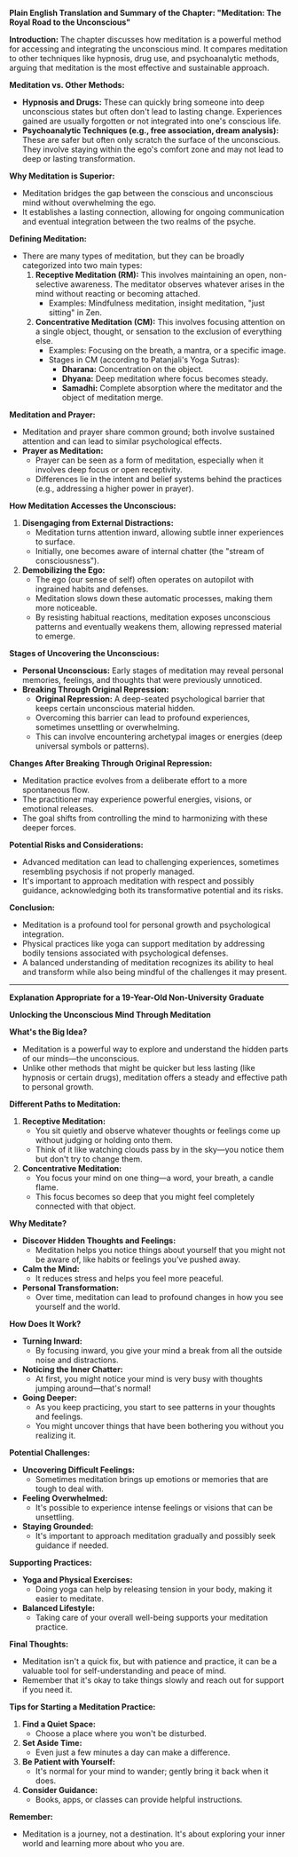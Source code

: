 **Plain English Translation and Summary of the Chapter: "Meditation: The Royal Road to the Unconscious"**

**Introduction:** The chapter discusses how meditation is a powerful method for accessing and integrating the unconscious mind. It compares meditation to other techniques like hypnosis, drug use, and psychoanalytic methods, arguing that meditation is the most effective and sustainable approach.

**Meditation vs. Other Methods:**

- **Hypnosis and Drugs:** These can quickly bring someone into deep unconscious states but often don't lead to lasting change. Experiences gained are usually forgotten or not integrated into one's conscious life.
- **Psychoanalytic Techniques (e.g., free association, dream analysis):** These are safer but often only scratch the surface of the unconscious. They involve staying within the ego's comfort zone and may not lead to deep or lasting transformation.

**Why Meditation is Superior:**

- Meditation bridges the gap between the conscious and unconscious mind without overwhelming the ego.
- It establishes a lasting connection, allowing for ongoing communication and eventual integration between the two realms of the psyche.

**Defining Meditation:**

- There are many types of meditation, but they can be broadly categorized into two main types:
    1. **Receptive Meditation (RM):** This involves maintaining an open, non-selective awareness. The meditator observes whatever arises in the mind without reacting or becoming attached.
        - Examples: Mindfulness meditation, insight meditation, "just sitting" in Zen.
    2. **Concentrative Meditation (CM):** This involves focusing attention on a single object, thought, or sensation to the exclusion of everything else.
        - Examples: Focusing on the breath, a mantra, or a specific image.
        - Stages in CM (according to Patanjali's Yoga Sutras):
            - **Dharana:** Concentration on the object.
            - **Dhyana:** Deep meditation where focus becomes steady.
            - **Samadhi:** Complete absorption where the meditator and the object of meditation merge.

**Meditation and Prayer:**

- Meditation and prayer share common ground; both involve sustained attention and can lead to similar psychological effects.
- **Prayer as Meditation:**
    - Prayer can be seen as a form of meditation, especially when it involves deep focus or open receptivity.
    - Differences lie in the intent and belief systems behind the practices (e.g., addressing a higher power in prayer).

**How Meditation Accesses the Unconscious:**

1. **Disengaging from External Distractions:**
    - Meditation turns attention inward, allowing subtle inner experiences to surface.
    - Initially, one becomes aware of internal chatter (the "stream of consciousness").
2. **Demobilizing the Ego:**
    - The ego (our sense of self) often operates on autopilot with ingrained habits and defenses.
    - Meditation slows down these automatic processes, making them more noticeable.
    - By resisting habitual reactions, meditation exposes unconscious patterns and eventually weakens them, allowing repressed material to emerge.

**Stages of Uncovering the Unconscious:**

- **Personal Unconscious:** Early stages of meditation may reveal personal memories, feelings, and thoughts that were previously unnoticed.
- **Breaking Through Original Repression:**
    - **Original Repression:** A deep-seated psychological barrier that keeps certain unconscious material hidden.
    - Overcoming this barrier can lead to profound experiences, sometimes unsettling or overwhelming.
    - This can involve encountering archetypal images or energies (deep universal symbols or patterns).

**Changes After Breaking Through Original Repression:**

- Meditation practice evolves from a deliberate effort to a more spontaneous flow.
- The practitioner may experience powerful energies, visions, or emotional releases.
- The goal shifts from controlling the mind to harmonizing with these deeper forces.

**Potential Risks and Considerations:**

- Advanced meditation can lead to challenging experiences, sometimes resembling psychosis if not properly managed.
- It's important to approach meditation with respect and possibly guidance, acknowledging both its transformative potential and its risks.

**Conclusion:**

- Meditation is a profound tool for personal growth and psychological integration.
- Physical practices like yoga can support meditation by addressing bodily tensions associated with psychological defenses.
- A balanced understanding of meditation recognizes its ability to heal and transform while also being mindful of the challenges it may present.

---

**Explanation Appropriate for a 19-Year-Old Non-University Graduate**

**Unlocking the Unconscious Mind Through Meditation**

**What's the Big Idea?**

- Meditation is a powerful way to explore and understand the hidden parts of our minds—the unconscious.
- Unlike other methods that might be quicker but less lasting (like hypnosis or certain drugs), meditation offers a steady and effective path to personal growth.

**Different Paths to Meditation:**

1. **Receptive Meditation:**
    - You sit quietly and observe whatever thoughts or feelings come up without judging or holding onto them.
    - Think of it like watching clouds pass by in the sky—you notice them but don't try to change them.
2. **Concentrative Meditation:**
    - You focus your mind on one thing—a word, your breath, a candle flame.
    - This focus becomes so deep that you might feel completely connected with that object.

**Why Meditate?**

- **Discover Hidden Thoughts and Feelings:**
    - Meditation helps you notice things about yourself that you might not be aware of, like habits or feelings you've pushed away.
- **Calm the Mind:**
    - It reduces stress and helps you feel more peaceful.
- **Personal Transformation:**
    - Over time, meditation can lead to profound changes in how you see yourself and the world.

**How Does It Work?**

- **Turning Inward:**
    - By focusing inward, you give your mind a break from all the outside noise and distractions.
- **Noticing the Inner Chatter:**
    - At first, you might notice your mind is very busy with thoughts jumping around—that's normal!
- **Going Deeper:**
    - As you keep practicing, you start to see patterns in your thoughts and feelings.
    - You might uncover things that have been bothering you without you realizing it.

**Potential Challenges:**

- **Uncovering Difficult Feelings:**
    - Sometimes meditation brings up emotions or memories that are tough to deal with.
- **Feeling Overwhelmed:**
    - It's possible to experience intense feelings or visions that can be unsettling.
- **Staying Grounded:**
    - It's important to approach meditation gradually and possibly seek guidance if needed.

**Supporting Practices:**

- **Yoga and Physical Exercises:**
    - Doing yoga can help by releasing tension in your body, making it easier to meditate.
- **Balanced Lifestyle:**
    - Taking care of your overall well-being supports your meditation practice.

**Final Thoughts:**

- Meditation isn't a quick fix, but with patience and practice, it can be a valuable tool for self-understanding and peace of mind.
- Remember that it's okay to take things slowly and reach out for support if you need it.

**Tips for Starting a Meditation Practice:**

1. **Find a Quiet Space:**
    - Choose a place where you won't be disturbed.
2. **Set Aside Time:**
    - Even just a few minutes a day can make a difference.
3. **Be Patient with Yourself:**
    - It's normal for your mind to wander; gently bring it back when it does.
4. **Consider Guidance:**
    - Books, apps, or classes can provide helpful instructions.

**Remember:**

- Meditation is a journey, not a destination. It's about exploring your inner world and learning more about who you are.